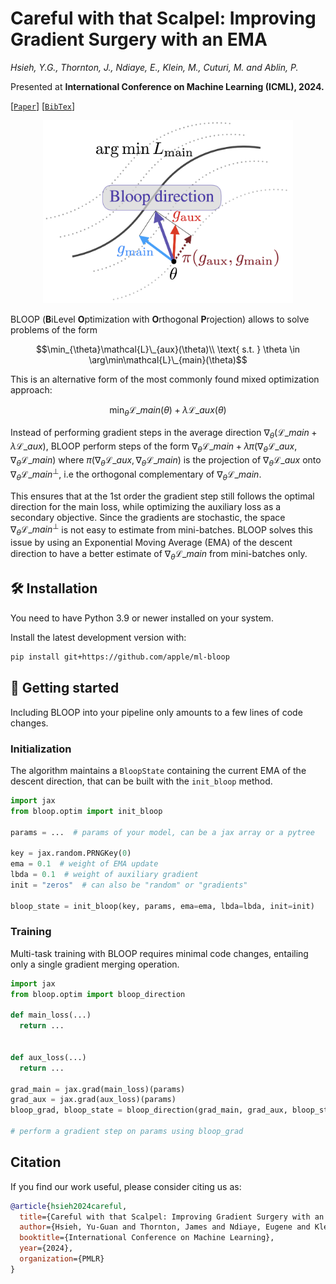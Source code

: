 # Careful with that Scalpel: Improving Gradient Surgery with an EMA

*Hsieh, Y.G., Thornton, J., Ndiaye, E., Klein, M., Cuturi, M. and Ablin, P.*

Presented at **International Conference on Machine Learning (ICML), 2024.**

[[`Paper`](https://arxiv.org/abs/2402.02998)]  [[`BibTex`](#citation)]

<p align="center">
<img src="bloop.png" alt="BLOOP" width="400"/>
</p>

BLOOP (**B**iLevel **O**ptimization with **O**rthogonal **P**rojection) allows to solve problems of the form

$$\min_{\theta}\mathcal{L}\_{aux}(\theta)\\
\text{ s.t. } \theta \in \arg\min\mathcal{L}\_{main}(\theta)$$

This is an alternative form of the most commonly found mixed optimization approach:

$$\min_{\theta}\mathcal{L}\_{main}(\theta)+\lambda\mathcal{L}\_{aux}(\theta)$$

Instead of performing gradient steps in the average direction $\nabla_{\theta}(\mathcal{L}\_{main}+\lambda\mathcal{L}\_{aux})$,
BLOOP perform steps of the form $\nabla_{\theta}\mathcal{L}\_{main}+\lambda\pi(\nabla_{\theta}\mathcal{L}\_{aux},\nabla_{\theta}\mathcal{L}\_{main})$
where $\pi(\nabla_{\theta}\mathcal{L}\_{aux},\nabla_{\theta}\mathcal{L}\_{main})$ is the projection of $\nabla_{\theta}\mathcal{L}\_{aux}$ onto
$\nabla_{\theta}\mathcal{L}\_{main}^{\bot}$, i.e the orthogonal complementary of $\nabla_{\theta}\mathcal{L}\_{main}$.

This ensures that at the 1st order the gradient step still follows the optimal direction for the main loss, while optimizing the auxiliary loss
as a secondary objective. Since the gradients are stochastic, the space $\nabla_{\theta}\mathcal{L}\_{main}^{\bot}$ is not easy to estimate from
mini-batches. BLOOP solves this issue by using an Exponential Moving Average (EMA) of the descent direction to have a better estimate of $\nabla_{\theta}\mathcal{L}\_{main}$ from mini-batches only.


## 🛠️ Installation

You need to have Python 3.9 or newer installed on your system.

Install the latest development version with:

```bash
pip install git+https://github.com/apple/ml-bloop
```

## 🚀 Getting started

Including BLOOP into your pipeline only amounts to a few lines of code changes.

### Initialization

The algorithm maintains a `BloopState` containing the current EMA of the descent direction, that can be built with the `init_bloop` method.

```python
import jax
from bloop.optim import init_bloop

params = ...  # params of your model, can be a jax array or a pytree

key = jax.random.PRNGKey(0)
ema = 0.1  # weight of EMA update
lbda = 0.1  # weight of auxiliary gradient
init = "zeros"  # can also be "random" or "gradients"

bloop_state = init_bloop(key, params, ema=ema, lbda=lbda, init=init)
```

### Training

Multi-task training with BLOOP requires minimal code changes, entailing only a single gradient merging operation.

```python
import jax
from bloop.optim import bloop_direction

def main_loss(...)
  return ...


def aux_loss(...)
  return ...

grad_main = jax.grad(main_loss)(params)
grad_aux = jax.grad(aux_loss)(params)
bloop_grad, bloop_state = bloop_direction(grad_main, grad_aux, bloop_state)

# perform a gradient step on params using bloop_grad
```

## Citation

If you find our work useful, please consider citing us as:

```bibtex
@article{hsieh2024careful,
  title={Careful with that Scalpel: Improving Gradient Surgery with an EMA},
  author={Hsieh, Yu-Guan and Thornton, James and Ndiaye, Eugene and Klein, Michal and Cuturi, Marco and Ablin, Pierre},
  booktitle={International Conference on Machine Learning},
  year={2024},
  organization={PMLR}
}
```
